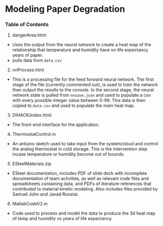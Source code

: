 # Modeling Paper Degradation

### Table of Contents
1. dangerArea.html
  - Uses the output from the neural network to create a heat map of the relationship that temperature and humidity have on life expectancy years of paper.
  - pulls data from `data.csv`
2. nnProcess.html
  - This is a processing file for the feed forward neural network. The first stage of the file (currently commented out), is used to train the network then output the results to the console. In the second stage, the neural network state is pulled from `nnsave.json` and used to populate a csv with every possible integer value between 0-99. This data is then copied to `data.csv` and used to populate the main heat map.
3. DIHACK/index.html
  - The front-end interface for the application.
4. ThermostatControl.m
  - An arduino sketch used to take input from the system/cloud and control the analog thermostat in cold storage. This is the intervention step incase temperature or humidity become out of bounds.
5. ESteelMaterials.zip
  - ESteel documentation, includes PDF of slide deck with incomplete documentation of team activities, as well as relevant code files and spreadsheets containing data, and PDFs of literature references that contributed to material kinetic modeling. Also includes files provided by Samuel John and Javad Roostai.
6. MatlabCodeV2.m
  - Code used to process and model the data to produce the 3d heat map of temp and humidity vs years of life expectancy.
